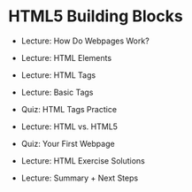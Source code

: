 # HTML5 Building Blocks

* Lecture: How Do Webpages Work?

* Lecture: HTML Elements

* Lecture: HTML Tags

* Lecture: Basic Tags

* Quiz: HTML Tags Practice

* Lecture: HTML vs. HTML5

* Quiz: Your First Webpage

* Lecture: HTML Exercise Solutions

* Lecture: Summary + Next Steps


